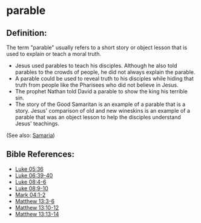 # parable #

## Definition: ##

The term "parable" usually refers to a short story or object lesson that is used to explain or teach a moral truth.

* Jesus used parables to teach his disciples. Although he also told parables to the crowds of people, he did not always explain the parable.
* A parable could be used to reveal truth to his disciples while hiding that truth from people like the Pharisees who did not believe in Jesus.
* The prophet Nathan told David a parable to show the king his terrible sin.
* The story of the Good Samaritan is an example of a parable that is a story. Jesus' comparison of old and new wineskins is an example of a parable that was an object lesson to help the disciples understand Jesus' teachings.

(See also: [Samaria](../other/samaria.md))

## Bible References: ##

* [Luke 05:36](en/tn/luk/help/05/36)
* [Luke 06:39-40](en/tn/luk/help/06/39)
* [Luke 08:4-6](en/tn/luk/help/08/04)
* [Luke 08:9-10](en/tn/luk/help/08/09)
* [Mark 04:1-2](en/tn/mrk/help/04/01)
* [Matthew 13:3-6](en/tn/mat/help/13/03)
* [Matthew 13:10-12](en/tn/mat/help/13/10)
* [Matthew 13:13-14](en/tn/mat/help/13/13)